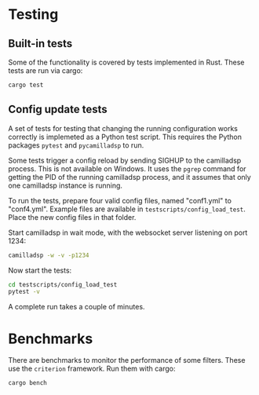 # Testing

## Built-in tests
Some of the functionality is covered by tests implemented in Rust.
These tests are run via cargo:
```sh
cargo test
```

## Config update tests
A set of tests for testing that changing the running configuration works correctly
is implemeted as a Python test script.
This requires the Python packages `pytest` and `pycamilladsp` to run.

Some tests trigger a config reload by sending SIGHUP to the camilladsp process.
This is not available on Windows.
It uses the `pgrep` command for getting the PID of the running camilladsp process,
and it assumes that only one camilladsp instance is running.

To run the tests, prepare four valid config files, named "conf1.yml" to "conf4.yml".
Example files are available in `testscripts/config_load_test`.
Place the new config files in that folder.

Start camilladsp in wait mode, with the websocket server listening on port 1234:
```sh
camilladsp -w -v -p1234
```

Now start the tests:
```sh
cd testscripts/config_load_test
pytest -v
```

A complete run takes a couple of minutes.

# Benchmarks

There are benchmarks to monitor the performance of some filters.
These use the `criterion` framework.
Run them with cargo:
```sh
cargo bench
```
